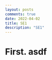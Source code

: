 ```yaml
---
layout: posts
comments: true
date: 2022-04-02
title: SE1
description: "SE1"
---
```


# First. asdf

